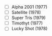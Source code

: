 - [ ] Alpha 2001 (1977)
- [ ] Satellite (1978)
- [ ] Super Tris (1979)
- [ ] Timothyt (1977)
- [ ] Lucky Shot (1978)

